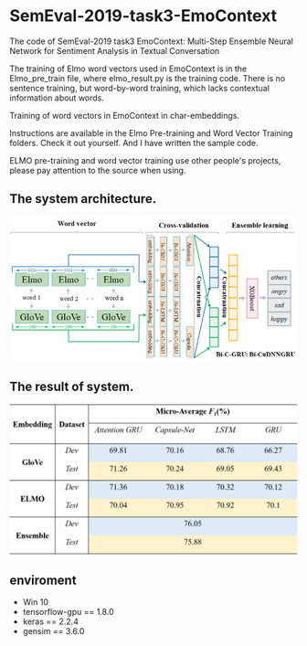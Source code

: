 # SemEval-2019-task3-EmoContext


The code of SemEval-2019 task3 EmoContext: Multi-Step Ensemble Neural Network for Sentiment Analysis in Textual Conversation

The training of Elmo word vectors used in EmoContext is in the Elmo_pre_train file, where elmo_result.py is the training code. There is no sentence training, but word-by-word training, which lacks contextual information about words.

Training of word vectors in EmoContext in char-embeddings.

Instructions are available in the Elmo Pre-training and Word Vector Training folders. Check it out yourself. And I have written the sample code.

ELMO pre-training and word vector training use other people's projects, please pay attention to the source when using.

## The system architecture.

![image](https://github.com/L-Maybe/SemEval-2019-task3-EmoContext/blob/master/Architecture.png)

## The result of system.

![image](https://github.com/L-Maybe/SemEval-2019-task3-EmoContext/blob/master/result.png)


## enviroment
* Win 10
* tensorflow-gpu == 1.8.0
* keras == 2.2.4
* gensim == 3.6.0